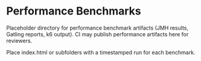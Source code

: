 # Performance Benchmarks

Placeholder directory for performance benchmark artifacts (JMH results, Gatling reports, k6 output). CI may publish performance artifacts here for reviewers.

Place index.html or subfolders with a timestamped run for each benchmark.
